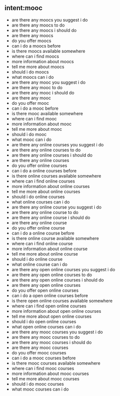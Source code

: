 ## intent:mooc
- are there any moocs you suggest i do
- are there any moocs to do
- are there any moocs i should do
- are there any moocs
- do you offer moocs
- can i do a moocs before
- is there moocs available somewhere
- where can i find moocs
- more information about moocs
- tell me more about moocs
- should i do moocs
- what moocs can i do
- are there any mooc you suggest i do
- are there any mooc to do
- are there any mooc i should do
- are there any mooc
- do you offer mooc
- can i do a mooc before
- is there mooc available somewhere
- where can i find mooc
- more information about mooc
- tell me more about mooc
- should i do mooc
- what mooc can i do
- are there any online courses you suggest i do
- are there any online courses to do
- are there any online courses i should do
- are there any online courses
- do you offer online courses
- can i do a online courses before
- is there online courses available somewhere
- where can i find online courses
- more information about online courses
- tell me more about online courses
- should i do online courses
- what online courses can i do
- are there any online course you suggest i do
- are there any online course to do
- are there any online course i should do
- are there any online course
- do you offer online course
- can i do a online course before
- is there online course available somewhere
- where can i find online course
- more information about online course
- tell me more about online course
- should i do online course
- what online course can i do
- are there any open online courses you suggest i do
- are there any open online courses to do
- are there any open online courses i should do
- are there any open online courses
- do you offer open online courses
- can i do a open online courses before
- is there open online courses available somewhere
- where can i find open online courses
- more information about open online courses
- tell me more about open online courses
- should i do open online courses
- what open online courses can i do
- are there any mooc courses you suggest i do
- are there any mooc courses to do
- are there any mooc courses i should do
- are there any mooc courses
- do you offer mooc courses
- can i do a mooc courses before
- is there mooc courses available somewhere
- where can i find mooc courses
- more information about mooc courses
- tell me more about mooc courses
- should i do mooc courses
- what mooc courses can i do